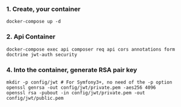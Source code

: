 ### 1. Create, your container

    docker-compose up -d


### 2. Api Container

    docker-compose exec api composer req api cors annotations form doctrine jwt-auth security

### 4. Into the container, generate RSA pair key

    mkdir -p config/jwt # For Symfony3+, no need of the -p option
    openssl genrsa -out config/jwt/private.pem -aes256 4096
    openssl rsa -pubout -in config/jwt/private.pem -out config/jwt/public.pem 
